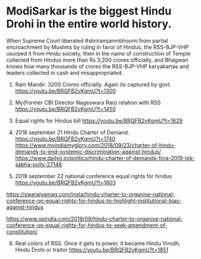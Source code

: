 

# ModiSarkar is the biggest Hindu Drohi in the entire world history. 

When Supreme Court liberated #shriramjanmbhoomi from partial encroachment by Muslims by ruling in favor of Hindus, the RSS-BJP-VHP usurped it from Hindu society, then in the name of construction of Temple collected from Hindus more than Rs 3,200 crores officially,  and Bhagwan knows how many thousands of crores the RSS-BJP-VHP karyakartas and leaders collected in cash and misappropriated.

1. Ram Mandir. 3200 Crores officially. Again its captured by govt.
https://youtu.be/BRQFB2vKgmU?t=1300


2. My(Former CBI Director Nageswara Rao) relation with RSS
https://youtu.be/BRQFB2vKgmU?t=1450

3. Equal rights for Hindus bill 
https://youtu.be/BRQFB2vKgmU?t=1629


4. 2018 september 21 Hindu Charter of Demand.
https://youtu.be/BRQFB2vKgmU?t=1740
https://www.myindiamyglory.com/2018/09/23/charter-of-hindu-demands-to-end-systemic-discrimination-against-hindus/
https://www.dailyo.in/politics/hindu-charter-of-demands-fcra-2019-lok-sabha-polls-27148


5. 2019 september 22 national conference equal rights for hindus
https://youtu.be/BRQFB2vKgmU?t=1803

https://swarajyamag.com/insta/hindu-charter-to-organise-national-conference-on-equal-rights-for-hindus-to-highlight-institutional-bias-against-hindus

https://www.opindia.com/2019/09/hindu-charter-to-organise-national-conference-on-equal-rights-for-hindus-to-seek-amendment-of-constitution/

6. Real colors of RSS. Once it gets to power, it became Hindu Virodh, Hindu Drohi or traitor
https://youtu.be/BRQFB2vKgmU?t=1851







